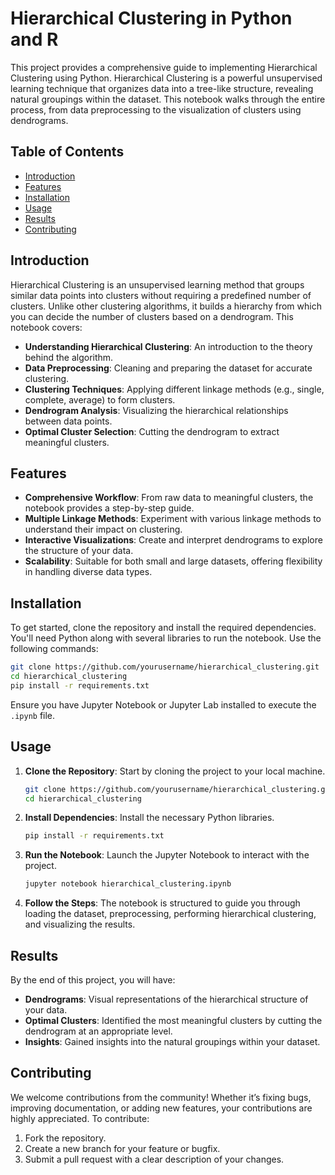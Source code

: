 # Hierarchical Clustering in Python and R

This project provides a comprehensive guide to implementing Hierarchical Clustering using Python. Hierarchical Clustering is a powerful unsupervised learning technique that organizes data into a tree-like structure, revealing natural groupings within the dataset. This notebook walks through the entire process, from data preprocessing to the visualization of clusters using dendrograms.

## Table of Contents

- [Introduction](#introduction)
- [Features](#features)
- [Installation](#installation)
- [Usage](#usage)
- [Results](#results)
- [Contributing](#contributing)

## Introduction

Hierarchical Clustering is an unsupervised learning method that groups similar data points into clusters without requiring a predefined number of clusters. Unlike other clustering algorithms, it builds a hierarchy from which you can decide the number of clusters based on a dendrogram. This notebook covers:

- **Understanding Hierarchical Clustering**: An introduction to the theory behind the algorithm.
- **Data Preprocessing**: Cleaning and preparing the dataset for accurate clustering.
- **Clustering Techniques**: Applying different linkage methods (e.g., single, complete, average) to form clusters.
- **Dendrogram Analysis**: Visualizing the hierarchical relationships between data points.
- **Optimal Cluster Selection**: Cutting the dendrogram to extract meaningful clusters.

## Features

- **Comprehensive Workflow**: From raw data to meaningful clusters, the notebook provides a step-by-step guide.
- **Multiple Linkage Methods**: Experiment with various linkage methods to understand their impact on clustering.
- **Interactive Visualizations**: Create and interpret dendrograms to explore the structure of your data.
- **Scalability**: Suitable for both small and large datasets, offering flexibility in handling diverse data types.

## Installation

To get started, clone the repository and install the required dependencies. You'll need Python along with several libraries to run the notebook. Use the following commands:

```bash
git clone https://github.com/yourusername/hierarchical_clustering.git
cd hierarchical_clustering
pip install -r requirements.txt
```

Ensure you have Jupyter Notebook or Jupyter Lab installed to execute the `.ipynb` file.

## Usage

1. **Clone the Repository**: Start by cloning the project to your local machine.
   ```bash
   git clone https://github.com/yourusername/hierarchical_clustering.git
   cd hierarchical_clustering
   ```

2. **Install Dependencies**: Install the necessary Python libraries.
   ```bash
   pip install -r requirements.txt
   ```

3. **Run the Notebook**: Launch the Jupyter Notebook to interact with the project.
   ```bash
   jupyter notebook hierarchical_clustering.ipynb
   ```

4. **Follow the Steps**: The notebook is structured to guide you through loading the dataset, preprocessing, performing hierarchical clustering, and visualizing the results.

## Results

By the end of this project, you will have:

- **Dendrograms**: Visual representations of the hierarchical structure of your data.
- **Optimal Clusters**: Identified the most meaningful clusters by cutting the dendrogram at an appropriate level.
- **Insights**: Gained insights into the natural groupings within your dataset.

## Contributing

We welcome contributions from the community! Whether it’s fixing bugs, improving documentation, or adding new features, your contributions are highly appreciated. To contribute:

1. Fork the repository.
2. Create a new branch for your feature or bugfix.
3. Submit a pull request with a clear description of your changes.
